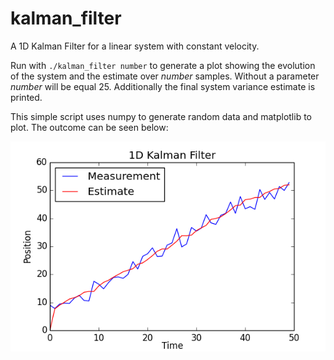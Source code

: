 # kalman_filter

A 1D Kalman Filter for a linear system with constant velocity.

Run with `./kalman_filter number` to generate a plot showing the evolution of
the system and the estimate over *number* samples. Without a parameter *number*
will be equal 25. Additionally the final system variance estimate is printed.

This simple script uses numpy to generate random data and matplotlib to plot. 
The outcome can be seen below:

![kalman filter plot](./kalman.png)
